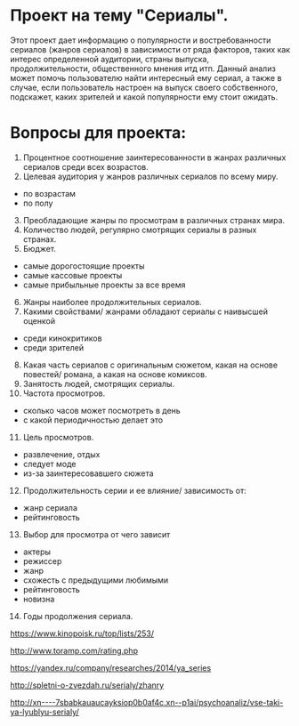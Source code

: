 # Проект на тему "Сериалы".

Этот проект дает информацию о популярности и востребованности сериалов (жанров сериалов) в зависимости от ряда факторов, таких как интерес определенной аудитории, страны выпуска, продолжительности, общественного мнения итд итп. Данный анализ может помочь пользователю найти интересный ему сериал, а также в случае, если пользователь настроен на выпуск своего собственного, подскажет, каких зрителей и какой популярности ему стоит ожидать. 

# Вопросы для проекта:

1. Процентное соотношение заинтересованности в жанрах различных сериалов среди всех возрастов.
2. Целевая аудитория у жанров различных сериалов по всему миру.
 * по возрастам
 * по полу
3. Преобладающие жанры по просмотрам в различных странах мира.
4. Количество людей, регулярно смотрящих сериалы в разных странах.
5. Бюджет.
 * самые дорогостоящие проекты
 * самые кассовые проекты
 * самые прибыльные проекты за все время
6. Жанры наиболее продолжительных сериалов.
7. Какими свойствами/ жанрами обладают сериалы с наивысшей оценкой
 * среди кинокритиков
 * среди зрителей
8. Какая часть сериалов с оригинальным сюжетом, какая на основе повестей/ романа, а какая на основе комиксов.
9. Занятость людей, смотрящих сериалы.
10. Частота просмотров.
 * сколько часов может посмотреть в день
 * с какой периодичностью делает это
11. Цель просмотров.
 * развлечение, отдых
 * следует моде
 * из-за заинтересовавшего сюжета
12. Продолжительность серии и ее влияние/ зависимость от:
 * жанр сериала
 * рейтинговость
13. Выбор для просмотра от чего зависит
 * актеры
 * режиссер
 * жанр
 * схожесть с предыдущими любимыми
 * рейтинговость
 * новизна
14. Годы продолжения сериала.



https://www.kinopoisk.ru/top/lists/253/

http://www.toramp.com/rating.php

https://yandex.ru/company/researches/2014/ya_series

http://spletni-o-zvezdah.ru/serialy/zhanry

http://xn----7sbabkauaucayksiop0b0af4c.xn--p1ai/psychoanaliz/vse-taki-ya-lyublyu-serialy/
